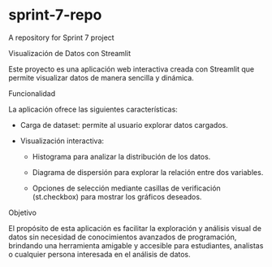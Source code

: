 # sprint-7-repo
A repository for Sprint 7 project

Visualización de Datos con Streamlit

Este proyecto es una aplicación web interactiva creada con Streamlit que permite visualizar datos de manera sencilla y dinámica.

Funcionalidad

La aplicación ofrece las siguientes características:

* Carga de dataset: permite al usuario explorar datos cargados.

* Visualización interactiva:

  * Histograma para analizar la distribución de los datos.

  * Diagrama de dispersión para explorar la relación entre dos variables.

  * Opciones de selección mediante casillas de verificación (st.checkbox) para mostrar los gráficos deseados.

Objetivo

El propósito de esta aplicación es facilitar la exploración y análisis visual de datos sin necesidad de conocimientos avanzados de programación, brindando una herramienta amigable y accesible para estudiantes, analistas o cualquier persona interesada en el análisis de datos.

